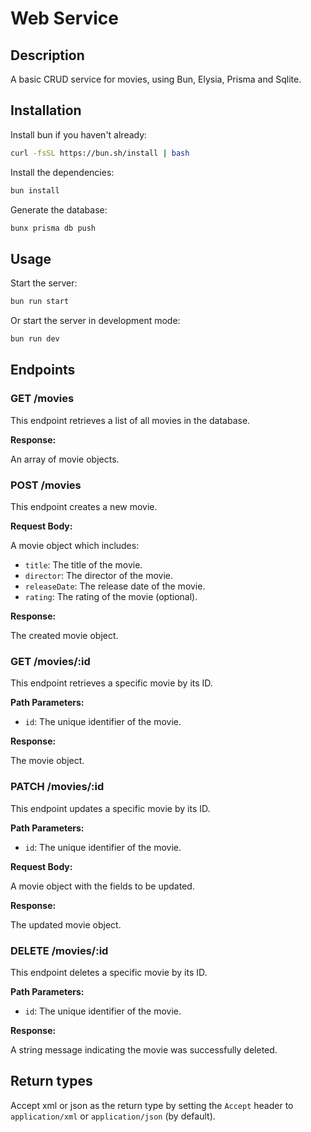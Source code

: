 # Web Service

## Description

A basic CRUD service for movies, using Bun, Elysia, Prisma and Sqlite.

## Installation

Install bun if you haven't already:

```bash
curl -fsSL https://bun.sh/install | bash
```

Install the dependencies:

```bash
bun install
```

Generate the database:

```bash
bunx prisma db push
```

## Usage

Start the server:

```bash
bun run start
```

Or start the server in development mode:

```bash
bun run dev
```

## Endpoints

### GET /movies

This endpoint retrieves a list of all movies in the database.

**Response:**

An array of movie objects.

### POST /movies

This endpoint creates a new movie.

**Request Body:**

A movie object which includes:
- `title`: The title of the movie.
- `director`: The director of the movie.
- `releaseDate`: The release date of the movie.
- `rating`: The rating of the movie (optional).

**Response:**

The created movie object.

### GET /movies/:id

This endpoint retrieves a specific movie by its ID.

**Path Parameters:**

- `id`: The unique identifier of the movie.

**Response:**

The movie object.

### PATCH /movies/:id

This endpoint updates a specific movie by its ID.

**Path Parameters:**

- `id`: The unique identifier of the movie.

**Request Body:**

A movie object with the fields to be updated.

**Response:**

The updated movie object.

### DELETE /movies/:id

This endpoint deletes a specific movie by its ID.

**Path Parameters:**

- `id`: The unique identifier of the movie.

**Response:**

A string message indicating the movie was successfully deleted.

## Return types

Accept xml or json as the return type by setting the `Accept` header to `application/xml` or `application/json` (by default).